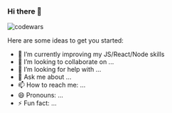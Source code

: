### Hi there 👋 

![codewars](https://www.codewars.com/users/Zamiss/badges/large)
<!--**SergeyKagal/SergeyKagal** is a ✨ _special_ ✨ repository because its `README.md` (this file) appears on your GitHub profile.-->

Here are some ideas to get you started:


- 🌱 I’m currently improving my JS/React/Node skills
- 👯 I’m looking to collaborate on ...
- 🤔 I’m looking for help with ...
- 💬 Ask me about ...
- 📫 How to reach me: ...
- 😄 Pronouns: ...
- ⚡ Fun fact: ...

